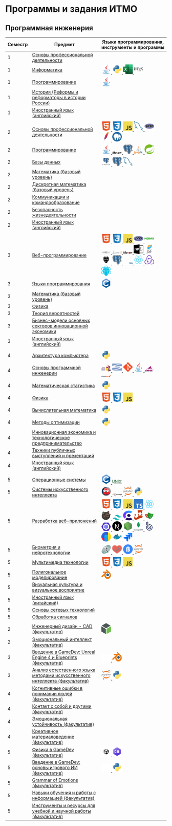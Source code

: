 # Программы и задания ИТМО
## Программная инженерия 
| Семестр | Предмет                                                                                                                                                                                                                | Языки программирования, инструменты и программы                                                                                                                                                                                                                                                                                                                                                                                                                                                                                                                                                                                                                                                                                                                                                                                                                                                                                                                                                                                                                                                                                                                                                                                                                                                                                                                                                                                                                                                                                                                                                                                                                                                                                                                                                                                                                                                                                                                                                                                                                                                                                                                                                                                                                                                                                                                                                                                                                                                                           |
|---------|------------------------------------------------------------------------------------------------------------------------------------------------------------------------------------------------------------------------|---------------------------------------------------------------------------------------------------------------------------------------------------------------------------------------------------------------------------------------------------------------------------------------------------------------------------------------------------------------------------------------------------------------------------------------------------------------------------------------------------------------------------------------------------------------------------------------------------------------------------------------------------------------------------------------------------------------------------------------------------------------------------------------------------------------------------------------------------------------------------------------------------------------------------------------------------------------------------------------------------------------------------------------------------------------------------------------------------------------------------------------------------------------------------------------------------------------------------------------------------------------------------------------------------------------------------------------------------------------------------------------------------------------------------------------------------------------------------------------------------------------------------------------------------------------------------------------------------------------------------------------------------------------------------------------------------------------------------------------------------------------------------------------------------------------------------------------------------------------------------------------------------------------------------------------------------------------------------------------------------------------------------------------------------------------------------------------------------------------------------------------------------------------------------------------------------------------------------------------------------------------------------------------------------------------------------------------------------------------------------------------------------------------------------------------------------------------------------------------------------------------------------|
| 1       | [Основы профессиональной деятельности](https://github.com/CandyGoose/ITMO_Software_engineering/tree/main/1_term_Software_engineering/OPD)                                                                              |                                                                                                                                                                                                                                                                                                                                                                                                                                                                                                                                                                                                                                                                                                                                                                                                                                                                                                                                                                                                                                                                                                                                                                                                                                                                                                                                                                                                                                                                                                                                                                                                                                                                                                                                                                                                                                                                                                                                                                                                                                                                                                                                                                                                                                                                                                                                                                                                                                                                                                                           |
| 1       | [Информатика](https://github.com/CandyGoose/Informatic_SE)                                                                                                                                                             | <a href="https://www.oracle.com/cis/java/" target="_blank" rel="noreferrer"> <img src="img/java.svg" alt="java" width="30" height="30"/> </a> <a href="https://www.python.org/" target="_blank" rel="noreferrer"> <img src="img/py.svg" alt="python" width="30" height="30"/> </a> <a href="https://www.microsoft.com/ru-ru/microsoft-365/excel" target="_blank" rel="noreferrer"> <img src="img/excel.png" alt="excel" width="30" height="30"/> </a> <a href="https://www.latex-project.org/" target="_blank" rel="noreferrer"> <img src="img/tex.svg" alt="latex" width="30" height="30"/> </a>                                                                                                                                                                                                                                                                                                                                                                                                                                                                                                                                                                                                                                                                                                                                                                                                                                                                                                                                                                                                                                                                                                                                                                                                                                                                                                                                                                                                                                                                                                                                                                                                                                                                                                                                                                                                                                                                                                                         |
| 1       | [Программирование](https://github.com/CandyGoose/Programming_1_term_SE)                                                                                                                                                | <a href="https://www.oracle.com/cis/java/" target="_blank" rel="noreferrer"> <img src="img/java.svg" alt="java" width="30" height="30"/> </a>                                                                                                                                                                                                                                                                                                                                                                                                                                                                                                                                                                                                                                                                                                                                                                                                                                                                                                                                                                                                                                                                                                                                                                                                                                                                                                                                                                                                                                                                                                                                                                                                                                                                                                                                                                                                                                                                                                                                                                                                                                                                                                                                                                                                                                                                                                                                                                             |
| 1       | [История (Реформы и реформаторы в истории России)](https://github.com/CandyGoose/ITMO_ICT/tree/main/1_term_ICT/History)                                                                                                |                                                                                                                                                                                                                                                                                                                                                                                                                                                                                                                                                                                                                                                                                                                                                                                                                                                                                                                                                                                                                                                                                                                                                                                                                                                                                                                                                                                                                                                                                                                                                                                                                                                                                                                                                                                                                                                                                                                                                                                                                                                                                                                                                                                                                                                                                                                                                                                                                                                                                                                           |
| 1       | [Иностранный язык (английский)](https://github.com/CandyGoose/ITMO_ICT/tree/main/1_term_ICT/English)                                                                                                                   |                                                                                                                                                                                                                                                                                                                                                                                                                                                                                                                                                                                                                                                                                                                                                                                                                                                                                                                                                                                                                                                                                                                                                                                                                                                                                                                                                                                                                                                                                                                                                                                                                                                                                                                                                                                                                                                                                                                                                                                                                                                                                                                                                                                                                                                                                                                                                                                                                                                                                                                           |
|         |                                                                                                                                                                                                                        |                                                                                                                                                                                                                                                                                                                                                                                                                                                                                                                                                                                                                                                                                                                                                                                                                                                                                                                                                                                                                                                                                                                                                                                                                                                                                                                                                                                                                                                                                                                                                                                                                                                                                                                                                                                                                                                                                                                                                                                                                                                                                                                                                                                                                                                                                                                                                                                                                                                                                                                           |
| 2       | [Основы профессиональной деятельности](https://github.com/CandyGoose/OPD_web)                                                                                                                                          | <a href="https://html.spec.whatwg.org/multipage/" target="_blank" rel="noreferrer"> <img src="img/html.svg" alt="html" width="30" height="30"/> </a>   <a href="https://www.w3.org/Style/CSS/" target="_blank" rel="noreferrer"> <img src="img/css.svg" alt="css" width="30" height="30"/> </a>  <a href="https://www.ecma-international.org/publications-and-standards/standards/ecma-262/" target="_blank" rel="noreferrer"> <img src="img/js.svg" alt="js" width="30" height="30"/> </a> <a href="https://www.mysql.com/" target="_blank" rel="noreferrer"> <img src="img/mysql.svg" alt="mysql" width="30" height="30"/> </a>  <a href="https://www.php.net/" target="_blank" rel="noreferrer"> <img src="img/php.svg" alt="php" width="30" height="30"/> </a>  <a href="https://httpd.apache.org/" target="_blank" rel="noreferrer"> <img src="img/apache.svg" alt="apache" width="30" height="30"/> </a>   <a href="https://www.mamp.info/en/windows/" target="_blank" rel="noreferrer"> <img src="img/mamp.png" alt="mamp" width="30" height="30"/> </a>                                                                                                                                                                                                                                                                                                                                                                                                                                                                                                                                                                                                                                                                                                                                                                                                                                                                                                                                                                                                                                                                                                                                                                                                                                                                                                                                                                                                                                                           |
| 2       | [Программирование](https://github.com/CandyGoose/Programming_2_term_SE)                                                                                                                                                | <a href="https://www.oracle.com/cis/java/" target="_blank" rel="noreferrer"> <img src="img/java.svg" alt="java" width="30" height="30"/> </a> <a href="https://maven.apache.org/" target="_blank" rel="noreferrer"> <img src="img/maven.png" alt="maven" width="30" /> </a> <a href="https://www.postgresql.org/" target="_blank" rel="noreferrer"> <img src="img/postgres.svg" alt="psql" width="30" height="30"/> </a>  <a href="https://openjfx.io/" target="_blank" rel="noreferrer"> <img src="img/javafx.png" alt="javafx" width="30" /> </a> <a href="https://spring.io/" target="_blank" rel="noreferrer"> <img src="img/spring.svg" alt="spring" width="30" height="30"/> </a>                                                                                                                                                                                                                                                                                                                                                                                                                                                                                                                                                                                                                                                                                                                                                                                                                                                                                                                                                                                                                                                                                                                                                                                                                                                                                                                                                                                                                                                                                                                                                                                                                                                                                                                                                                                                                                   |
| 2       | [Базы данных](https://github.com/CandyGoose/Database_SE)                                                                                                                                                               | <a href="https://www.pgadmin.org/" target="_blank" rel="noreferrer"> <img src="img/pgadmin.png" alt="pgamdin" width="30" height="30"/> </a> <a href="https://www.postgresql.org/" target="_blank" rel="noreferrer"> <img src="img/postgres.svg" alt="psql" width="30" height="30"/> </a> <a href="https://www.mysql.com/" target="_blank" rel="noreferrer"> <img src="img/mysql.svg" alt="mysql" width="30" height="30"/> </a>                                                                                                                                                                                                                                                                                                                                                                                                                                                                                                                                                                                                                                                                                                                                                                                                                                                                                                                                                                                                                                                                                                                                                                                                                                                                                                                                                                                                                                                                                                                                                                                                                                                                                                                                                                                                                                                                                                                                                                                                                                                                                            |
| 2       | [Математика (базовый уровень)](https://github.com/CandyGoose/ITMO_Software_engineering/tree/main/2_term_Software_engineering/Mathematics)                                                                              |                                                                                                                                                                                                                                                                                                                                                                                                                                                                                                                                                                                                                                                                                                                                                                                                                                                                                                                                                                                                                                                                                                                                                                                                                                                                                                                                                                                                                                                                                                                                                                                                                                                                                                                                                                                                                                                                                                                                                                                                                                                                                                                                                                                                                                                                                                                                                                                                                                                                                                                           |
| 2       | [Дискретная математика (базовый уровень)](https://github.com/CandyGoose/ITMO_Software_engineering/tree/main/2_term_Software_engineering/Discrete_math)                                                                 |                                                                                                                                                                                                                                                                                                                                                                                                                                                                                                                                                                                                                                                                                                                                                                                                                                                                                                                                                                                                                                                                                                                                                                                                                                                                                                                                                                                                                                                                                                                                                                                                                                                                                                                                                                                                                                                                                                                                                                                                                                                                                                                                                                                                                                                                                                                                                                                                                                                                                                                           |
| 2       | [Коммуникации и командообразование](https://github.com/CandyGoose/ITMO_Software_engineering/tree/main/2_term_Software_engineering/Communication_and_team_building)                                                     |                                                                                                                                                                                                                                                                                                                                                                                                                                                                                                                                                                                                                                                                                                                                                                                                                                                                                                                                                                                                                                                                                                                                                                                                                                                                                                                                                                                                                                                                                                                                                                                                                                                                                                                                                                                                                                                                                                                                                                                                                                                                                                                                                                                                                                                                                                                                                                                                                                                                                                                           |
| 2       | [Безопасность жизнедеятельности](https://github.com/CandyGoose/ITMO_Software_engineering/tree/main/2_term_Software_engineering/Life_safety)                                                                            |                                                                                                                                                                                                                                                                                                                                                                                                                                                                                                                                                                                                                                                                                                                                                                                                                                                                                                                                                                                                                                                                                                                                                                                                                                                                                                                                                                                                                                                                                                                                                                                                                                                                                                                                                                                                                                                                                                                                                                                                                                                                                                                                                                                                                                                                                                                                                                                                                                                                                                                           |
| 2       | [Иностранный язык (английский)](https://github.com/CandyGoose/ITMO_Software_engineering/tree/main/2_term_Software_engineering/English)                                                                                 |                                                                                                                                                                                                                                                                                                                                                                                                                                                                                                                                                                                                                                                                                                                                                                                                                                                                                                                                                                                                                                                                                                                                                                                                                                                                                                                                                                                                                                                                                                                                                                                                                                                                                                                                                                                                                                                                                                                                                                                                                                                                                                                                                                                                                                                                                                                                                                                                                                                                                                                           |
|         |                                                                                                                                                                                                                        |                                                                                                                                                                                                                                                                                                                                                                                                                                                                                                                                                                                                                                                                                                                                                                                                                                                                                                                                                                                                                                                                                                                                                                                                                                                                                                                                                                                                                                                                                                                                                                                                                                                                                                                                                                                                                                                                                                                                                                                                                                                                                                                                                                                                                                                                                                                                                                                                                                                                                                                           |
| 3       | [Веб-программирование](https://github.com/CandyGoose/Web_programming_SE)                                                                                                                                               | <a href="https://html.spec.whatwg.org/multipage/" target="_blank" rel="noreferrer"> <img src="img/html.svg" alt="html" width="30" height="30"/> </a>   <a href="https://www.w3.org/Style/CSS/" target="_blank" rel="noreferrer"> <img src="img/css.svg" alt="css" width="30" height="30"/> </a>  <a href="https://www.ecma-international.org/publications-and-standards/standards/ecma-262/" target="_blank" rel="noreferrer"> <img src="img/js.svg" alt="js" width="30" height="30"/> </a>  <a href="https://www.php.net/" target="_blank" rel="noreferrer"> <img src="img/php.svg" alt="php" width="30" height="30"/> </a>  <a href="https://nginx.org/ru/" target="_blank" rel="noreferrer"> <img src="img/nginx.svg" alt="nginx" width="30" height="30"/> </a> <a href="https://www.wildfly.org/" target="_blank" rel="noreferrer"> <img src="img/wildfly.png" alt="wildfly" width="30" /> </a> <a href="https://www.oracle.com/java/technologies/java-ee-glance.html" target="_blank" rel="noreferrer"> <img src="img/javaee.png" alt="javaee" width="30"/> </a> <a href="https://maven.apache.org/" target="_blank" rel="noreferrer"> <img src="img/maven.png" alt="maven" width="30" /> </a>  <a href="https://projects.eclipse.org/projects/ee4j.jsp" target="_blank" rel="noreferrer"> <img src="img/jsp.png" alt="jsp" width="30" height="30"/> </a> <a href="https://javaee.github.io/javaserverfaces-spec/" target="_blank" rel="noreferrer"> <img src="img/jsf.webp" alt="jsf" width="30" height="30"/> </a> <a href="https://www.primefaces.org/" target="_blank" rel="noreferrer"> <img src="img/primefaces.png" alt="primefaces" width="30" height="30"/> </a> <a href="https://www.postgresql.org/" target="_blank" rel="noreferrer"> <img src="img/postgres.svg" alt="psql" width="30" height="30"/> </a> <a href="https://eclipse.dev/eclipselink/" target="_blank" rel="noreferrer"> <img src="img/eclipselink.png" alt="eclipselink" width="30" /> </a> <a href="https://react.dev/" target="_blank" rel="noreferrer"> <img src="img/react.svg" alt="react" width="30"/> </a> <a href="https://redux.js.org/" target="_blank" rel="noreferrer"> <img src="img/redux.svg" alt="redux" width="30"/> </a> <a href="https://primereact.org/" target="_blank" rel="noreferrer"> <img src="img/primereact.svg" alt="primereact" width="30"/> </a>                                                                                                                                                          |
| 3       | [Языки программирования](https://github.com/CandyGoose/Programming_languages)                                                                                                                                          | <a href="https://www.iso.org/standard/74528.html" target="_blank" rel="noreferrer"> <img src="img/c.svg" alt="c" width="30" height="30"/> </a>                                                                                                                                                                                                                                                                                                                                                                                                                                                                                                                                                                                                                                                                                                                                                                                                                                                                                                                                                                                                                                                                                                                                                                                                                                                                                                                                                                                                                                                                                                                                                                                                                                                                                                                                                                                                                                                                                                                                                                                                                                                                                                                                                                                                                                                                                                                                                                            |
| 3       | [Математика (базовый уровень)](https://github.com/CandyGoose/ITMO_Software_engineering/tree/main/3_term_Software_engineering/Mathematics)                                                                              |                                                                                                                                                                                                                                                                                                                                                                                                                                                                                                                                                                                                                                                                                                                                                                                                                                                                                                                                                                                                                                                                                                                                                                                                                                                                                                                                                                                                                                                                                                                                                                                                                                                                                                                                                                                                                                                                                                                                                                                                                                                                                                                                                                                                                                                                                                                                                                                                                                                                                                                           |
| 3       | [Физика](https://github.com/CandyGoose/ITMO_Software_engineering/tree/main/3_term_Software_engineering/Physics)                                                                                                        |                                                                                                                                                                                                                                                                                                                                                                                                                                                                                                                                                                                                                                                                                                                                                                                                                                                                                                                                                                                                                                                                                                                                                                                                                                                                                                                                                                                                                                                                                                                                                                                                                                                                                                                                                                                                                                                                                                                                                                                                                                                                                                                                                                                                                                                                                                                                                                                                                                                                                                                           |
| 3       | [Теория вероятностей](https://github.com/CandyGoose/ITMO_Software_engineering/tree/main/3_term_Software_engineering/Probability_theory)                                                                                |                                                                                                                                                                                                                                                                                                                                                                                                                                                                                                                                                                                                                                                                                                                                                                                                                                                                                                                                                                                                                                                                                                                                                                                                                                                                                                                                                                                                                                                                                                                                                                                                                                                                                                                                                                                                                                                                                                                                                                                                                                                                                                                                                                                                                                                                                                                                                                                                                                                                                                                           |
| 3       | [Бизнес-модели основных секторов инновационной экономики](https://github.com/CandyGoose/ITMO_Software_engineering/tree/main/3_term_Software_engineering/Business_models)                                               |                                                                                                                                                                                                                                                                                                                                                                                                                                                                                                                                                                                                                                                                                                                                                                                                                                                                                                                                                                                                                                                                                                                                                                                                                                                                                                                                                                                                                                                                                                                                                                                                                                                                                                                                                                                                                                                                                                                                                                                                                                                                                                                                                                                                                                                                                                                                                                                                                                                                                                                           |
| 3       | [Иностранный язык (английский)](https://github.com/CandyGoose/ITMO_Software_engineering/tree/main/3_term_Software_engineering/English)                                                                                 |                                                                                                                                                                                                                                                                                                                                                                                                                                                                                                                                                                                                                                                                                                                                                                                                                                                                                                                                                                                                                                                                                                                                                                                                                                                                                                                                                                                                                                                                                                                                                                                                                                                                                                                                                                                                                                                                                                                                                                                                                                                                                                                                                                                                                                                                                                                                                                                                                                                                                                                           |
|         |                                                                                                                                                                                                                        |                                                                                                                                                                                                                                                                                                                                                                                                                                                                                                                                                                                                                                                                                                                                                                                                                                                                                                                                                                                                                                                                                                                                                                                                                                                                                                                                                                                                                                                                                                                                                                                                                                                                                                                                                                                                                                                                                                                                                                                                                                                                                                                                                                                                                                                                                                                                                                                                                                                                                                                           |
| 4       | [Архитектура компьютера](https://github.com/CandyGoose/Computer_architecture)                                                                                                                                          | <a href="https://www.python.org/" target="_blank" rel="noreferrer"> <img src="img/py.svg" alt="python" width="30" height="30"/> </a>                                                                                                                                                                                                                                                                                                                                                                                                                                                                                                                                                                                                                                                                                                                                                                                                                                                                                                                                                                                                                                                                                                                                                                                                                                                                                                                                                                                                                                                                                                                                                                                                                                                                                                                                                                                                                                                                                                                                                                                                                                                                                                                                                                                                                                                                                                                                                                                      |
| 4       | [Основы программной инженерии](https://github.com/CandyGoose/Fundamentals_of_SE)                                                                                                                                       | <a href="https://www.uml.org/" target="_blank" rel="noreferrer"> <img src="img/uml.png" alt="uml" width="30" /> </a>  <a href="https://subversion.apache.org/" target="_blank" rel="noreferrer"> <img src="img/svn.svg" alt="svn" width="30" /> </a> <a href="https://git-scm.com/" target="_blank" rel="noreferrer"> <img src="img/git.svg" alt="git" width="30" /> </a> <a href="https://www.oracle.com/cis/java/" target="_blank" rel="noreferrer"> <img src="img/java.svg" alt="java" width="30" height="30"/> </a> <a href="https://ant.apache.org/" target="_blank" rel="noreferrer"> <img src="img/ant.png" alt="ant" width="30" /> </a> <a href="https://visualvm.github.io/" target="_blank" rel="noreferrer"> <img src="img/visualvm.png" alt="visualvm" width="30" /> </a>                                                                                                                                                                                                                                                                                                                                                                                                                                                                                                                                                                                                                                                                                                                                                                                                                                                                                                                                                                                                                                                                                                                                                                                                                                                                                                                                                                                                                                                                                                                                                                                                                                                                                                                                     |
| 4       | [Математическая статистика](https://github.com/CandyGoose/Mathematical_statistics)                                                                                                                                     | <a href="https://www.python.org/" target="_blank" rel="noreferrer"> <img src="img/py.svg" alt="python" width="30" height="30"/> </a>                                                                                                                                                                                                                                                                                                                                                                                                                                                                                                                                                                                                                                                                                                                                                                                                                                                                                                                                                                                                                                                                                                                                                                                                                                                                                                                                                                                                                                                                                                                                                                                                                                                                                                                                                                                                                                                                                                                                                                                                                                                                                                                                                                                                                                                                                                                                                                                      |
| 4       | [Физика](https://github.com/CandyGoose/ITMO_Software_engineering/tree/main/4_term_Software_engineering/Physics)                                                                                                        | <a href="https://html.spec.whatwg.org/multipage/" target="_blank" rel="noreferrer"> <img src="img/html.svg" alt="html" width="30" height="30"/> </a>   <a href="https://www.w3.org/Style/CSS/" target="_blank" rel="noreferrer"> <img src="img/css.svg" alt="css" width="30" height="30"/> </a>  <a href="https://www.ecma-international.org/publications-and-standards/standards/ecma-262/" target="_blank" rel="noreferrer"> <img src="img/js.svg" alt="js" width="30" height="30"/> </a>                                                                                                                                                                                                                                                                                                                                                                                                                                                                                                                                                                                                                                                                                                                                                                                                                                                                                                                                                                                                                                                                                                                                                                                                                                                                                                                                                                                                                                                                                                                                                                                                                                                                                                                                                                                                                                                                                                                                                                                                                               |
| 4       | [Вычислительная математика](https://github.com/CandyGoose/Computational_math)                                                                                                                                          | <a href="https://www.python.org/" target="_blank" rel="noreferrer"> <img src="img/py.svg" alt="python" width="30" height="30"/> </a>                                                                                                                                                                                                                                                                                                                                                                                                                                                                                                                                                                                                                                                                                                                                                                                                                                                                                                                                                                                                                                                                                                                                                                                                                                                                                                                                                                                                                                                                                                                                                                                                                                                                                                                                                                                                                                                                                                                                                                                                                                                                                                                                                                                                                                                                                                                                                                                      |
| 4       | [Методы оптимизации](https://github.com/CandyGoose/Optimization_methods)                                                                                                                                               | <a href="https://www.python.org/" target="_blank" rel="noreferrer"> <img src="img/py.svg" alt="python" width="30" height="30"/> </a>                                                                                                                                                                                                                                                                                                                                                                                                                                                                                                                                                                                                                                                                                                                                                                                                                                                                                                                                                                                                                                                                                                                                                                                                                                                                                                                                                                                                                                                                                                                                                                                                                                                                                                                                                                                                                                                                                                                                                                                                                                                                                                                                                                                                                                                                                                                                                                                      |
| 4       | [Инновационная экономика и технологическое предпринимательство](https://github.com/CandyGoose/ITMO_Software_engineering/tree/main/4_term_Software_engineering/Innovative_economy)                                      |                                                                                                                                                                                                                                                                                                                                                                                                                                                                                                                                                                                                                                                                                                                                                                                                                                                                                                                                                                                                                                                                                                                                                                                                                                                                                                                                                                                                                                                                                                                                                                                                                                                                                                                                                                                                                                                                                                                                                                                                                                                                                                                                                                                                                                                                                                                                                                                                                                                                                                                           |
| 4       | [Техники публичных выступлений и презентаций](https://github.com/CandyGoose/ITMO_Software_engineering/tree/main/4_term_Software_engineering/Techniques_of_public_speaking)                                             |                                                                                                                                                                                                                                                                                                                                                                                                                                                                                                                                                                                                                                                                                                                                                                                                                                                                                                                                                                                                                                                                                                                                                                                                                                                                                                                                                                                                                                                                                                                                                                                                                                                                                                                                                                                                                                                                                                                                                                                                                                                                                                                                                                                                                                                                                                                                                                                                                                                                                                                           |
| 4       | [Иностранный язык (английский)](https://github.com/CandyGoose/ITMO_Software_engineering/tree/main/4_term_Software_engineering/English)                                                                                 |                                                                                                                                                                                                                                                                                                                                                                                                                                                                                                                                                                                                                                                                                                                                                                                                                                                                                                                                                                                                                                                                                                                                                                                                                                                                                                                                                                                                                                                                                                                                                                                                                                                                                                                                                                                                                                                                                                                                                                                                                                                                                                                                                                                                                                                                                                                                                                                                                                                                                                                           |
|         |                                                                                                                                                                                                                        |                                                                                                                                                                                                                                                                                                                                                                                                                                                                                                                                                                                                                                                                                                                                                                                                                                                                                                                                                                                                                                                                                                                                                                                                                                                                                                                                                                                                                                                                                                                                                                                                                                                                                                                                                                                                                                                                                                                                                                                                                                                                                                                                                                                                                                                                                                                                                                                                                                                                                                                           |
| 5       | [Операционные системы](https://github.com/CandyGoose/Operating_systems)                                                                                                                                                | <a href="https://www.iso.org/standard/74528.html" target="_blank" rel="noreferrer"> <img src="img/c.svg" alt="c" width="30" height="30"/> </a>  <a href="https://www.opengroup.org/membership/forums/platform/unix" target="_blank" rel="noreferrer"> <img src="img/unix.svg" alt="unix" width="30"/> </a>                                                                                                                                                                                                                                                                                                                                                                                                                                                                                                                                                                                                                                                                                                                                                                                                                                                                                                                                                                                                                                                                                                                                                                                                                                                                                                                                                                                                                                                                                                                                                                                                                                                                                                                                                                                                                                                                                                                                                                                                                                                                                                                                                                                                                |
| 5       | [Системы искусственного интеллекта](https://github.com/CandyGoose/Artificial_intelligence_systems)                                                                                                                     | <a href="https://www.iso.org/standard/21413.html" target="_blank" rel="noreferrer"> <img src="img/prolog.png" alt="prolog" width="30" height="30"/> </a> <a href="https://protege.stanford.edu/" target="_blank" rel="noreferrer"> <img src="img/protege.png" alt="protege" width="30"/> </a> <a href="https://jupyter.org/" target="_blank" rel="noreferrer"> <img src="img/jupiter.svg" alt="jupiter" width="30" height="30"/> </a>   <a href="https://www.python.org/" target="_blank" rel="noreferrer"> <img src="img/py.svg" alt="python" width="30" height="30"/> </a>                                                                                                                                                                                                                                                                                                                                                                                                                                                                                                                                                                                                                                                                                                                                                                                                                                                                                                                                                                                                                                                                                                                                                                                                                                                                                                                                                                                                                                                                                                                                                                                                                                                                                                                                                                                                                                                                                                                                              |
| 5       | [Разработка веб-приложений](https://github.com/CandyGoose/itmo.board)                                                                                                                                                  | <a href="https://html.spec.whatwg.org/multipage/" target="_blank" rel="noreferrer"> <img src="img/html.svg" alt="html" width="30" height="30"/> </a>   <a href="https://www.w3.org/Style/CSS/" target="_blank" rel="noreferrer"> <img src="img/css.svg" alt="css" width="30" height="30"/> </a>  <a href="https://www.ecma-international.org/publications-and-standards/standards/ecma-262/" target="_blank" rel="noreferrer"> <img src="img/js.svg" alt="js" width="30" height="30"/> </a>  <a href="https://www.typescriptlang.org/" target="_blank" rel="noreferrer"> <img src="img/ts.svg" alt="ts" width="30" height="30"/> </a> <a href="https://react.dev/" target="_blank" rel="noreferrer"> <img src="img/react.svg" alt="react" width="30"/> </a>  <a href="https://zustand.docs.pmnd.rs" target="_blank" rel="noreferrer"> <img src="img/zustand.ico" alt="zustand" width="30"/> </a>  <a href="https://tailwindcss.com/" target="_blank" rel="noreferrer"> <img src="img/tailwind.png" alt="tailwind" width="30"/> </a>  <a href="https://clerk.com/" target="_blank" rel="noreferrer"> <img src="img/clerk.svg" alt="clerk" width="30" height="30"/> </a>  <a href="https://jestjs.io/" target="_blank" rel="noreferrer"> <img src="img/jest.svg" alt="jest" width="30"/> </a> <a href="https://playwright.dev/" target="_blank" rel="noreferrer"> <img src="img/playwright.svg" alt="playwright" width="30"/> </a> <a href="https://eslint.org/" target="_blank" rel="noreferrer"> <img src="img/eslint.png" alt="eslint" width="30"/> </a> <a href="https://nextjs.org/" target="_blank" rel="noreferrer"> <img src="img/nextjs.png" alt="nextjs" width="30"/> </a> <a href="https://nodejs.org/en" target="_blank" rel="noreferrer"> <img src="img/node.svg" alt="node" width="30" height="30"/> </a> <a href="https://www.mongodb.com" target="_blank" rel="noreferrer"> <img src="img/mongo.png" alt="mongo" width="30"/> </a> <a href="https://www.bugsnag.com/" target="_blank" rel="noreferrer"> <img src="img/bugsnag.png" alt="bugsnag" width="30"/> </a>  <a href="https://metrika.yandex.ru" target="_blank" rel="noreferrer"> <img src="img/yandex-metr.svg" alt="ya-metr" width="30" height="30"/> </a> <a href="https://www.docker.com/" target="_blank" rel="noreferrer"> <img src="img/docker.svg" alt="docker" width="30"/> </a>  <a href="https://www.atlassian.com/software/jira" target="_blank" rel="noreferrer"> <img src="img/jira.svg" alt="jira" width="30"/> </a> |
| 5       | [Биометрия и нейротехнологии](https://github.com/CandyGoose/Biometrics_and_neurotechnology)                                                                                                                            | <a href="https://www.neurotechnology.com/" target="_blank" rel="noreferrer"> <img src="img/neuro.png" alt="Neurotechnology" width="30" height="30"/> </a> <a href="https://vdd-pro.ru" target="_blank" rel="noreferrer"> <img src="img/automatica.png" alt="automatica" width="30" height="30"/> </a> <a href="https://bitronicslab.com" target="_blank" rel="noreferrer"> <img src="img/bitronics.png" alt="bitronics" width="30" height="30"/> </a> <a href="https://jupyter.org/" target="_blank" rel="noreferrer"> <img src="img/jupiter.svg" alt="jupiter" width="30" height="30"/> </a>                                                                                                                                                                                                                                                                                                                                                                                                                                                                                                                                                                                                                                                                                                                                                                                                                                                                                                                                                                                                                                                                                                                                                                                                                                                                                                                                                                                                                                                                                                                                                                                                                                                                                                                                                                                                                                                                                                                             |
| 5       | [Мультимедиа технологии](https://github.com/CandyGoose/ITMO_Software_engineering/tree/main/5_term_Software_engineering/Multimedia_technologies)                                                                        | <a href="https://html.spec.whatwg.org/multipage/" target="_blank" rel="noreferrer"> <img src="img/html.svg" alt="html" width="30" height="30"/> </a>   <a href="https://www.w3.org/Style/CSS/" target="_blank" rel="noreferrer"> <img src="img/css.svg" alt="css" width="30" height="30"/> </a>  <a href="https://www.ecma-international.org/publications-and-standards/standards/ecma-262/" target="_blank" rel="noreferrer"> <img src="img/js.svg" alt="js" width="30" height="30"/> </a>                                                                                                                                                                                                                                                                                                                                                                                                                                                                                                                                                                                                                                                                                                                                                                                                                                                                                                                                                                                                                                                                                                                                                                                                                                                                                                                                                                                                                                                                                                                                                                                                                                                                                                                                                                                                                                                                                                                                                                                                                               |
| 5       | [Полигональное моделирование](https://github.com/CandyGoose/Polygonal_modeling)                                                                                                                                        | <a href="https://www.blender.org/" target="_blank" rel="noreferrer"> <img src="img/blender.svg" alt="blender" width="30" height="30"/> </a>                                                                                                                                                                                                                                                                                                                                                                                                                                                                                                                                                                                                                                                                                                                                                                                                                                                                                                                                                                                                                                                                                                                                                                                                                                                                                                                                                                                                                                                                                                                                                                                                                                                                                                                                                                                                                                                                                                                                                                                                                                                                                                                                                                                                                                                                                                                                                                               |
| 5       | [Визуальная культура и визуальное восприятие](https://github.com/CandyGoose/ITMO_Software_engineering/tree/main/5_term_Software_engineering/Visual_culture_and_visual_perception)                                      |                                                                                                                                                                                                                                                                                                                                                                                                                                                                                                                                                                                                                                                                                                                                                                                                                                                                                                                                                                                                                                                                                                                                                                                                                                                                                                                                                                                                                                                                                                                                                                                                                                                                                                                                                                                                                                                                                                                                                                                                                                                                                                                                                                                                                                                                                                                                                                                                                                                                                                                           |
| 5       | [Иностранный язык (китайский)](https://github.com/CandyGoose/ITMO_Software_engineering/tree/main/5_term_Software_engineering/Chinese_language)                                                                         |                                                                                                                                                                                                                                                                                                                                                                                                                                                                                                                                                                                                                                                                                                                                                                                                                                                                                                                                                                                                                                                                                                                                                                                                                                                                                                                                                                                                                                                                                                                                                                                                                                                                                                                                                                                                                                                                                                                                                                                                                                                                                                                                                                                                                                                                                                                                                                                                                                                                                                                           |
| 5       | [Основы сетевых технологий](https://github.com/CandyGoose/ITMO_Software_engineering/tree/main/5_term_Software_engineering/Fundamentals_of_network_technologies)                                                        |                                                                                                                                                                                                                                                                                                                                                                                                                                                                                                                                                                                                                                                                                                                                                                                                                                                                                                                                                                                                                                                                                                                                                                                                                                                                                                                                                                                                                                                                                                                                                                                                                                                                                                                                                                                                                                                                                                                                                                                                                                                                                                                                                                                                                                                                                                                                                                                                                                                                                                                           |
| 5       | [Обработка сигналов](https://github.com/CandyGoose/ITMO_Software_engineering/tree/main/5_term_Software_engineering/Signal_processing)                                                                                  |                                                                                                                                                                                                                                                                                                                                                                                                                                                                                                                                                                                                                                                                                                                                                                                                                                                                                                                                                                                                                                                                                                                                                                                                                                                                                                                                                                                                                                                                                                                                                                                                                                                                                                                                                                                                                                                                                                                                                                                                                                                                                                                                                                                                                                                                                                                                                                                                                                                                                                                           |
|         |                                                                                                                                                                                                                        |                                                                                                                                                                                                                                                                                                                                                                                                                                                                                                                                                                                                                                                                                                                                                                                                                                                                                                                                                                                                                                                                                                                                                                                                                                                                                                                                                                                                                                                                                                                                                                                                                                                                                                                                                                                                                                                                                                                                                                                                                                                                                                                                                                                                                                                                                                                                                                                                                                                                                                                           |
| 2       | [Инженерный дизайн - CAD (факультатив)](https://github.com/CandyGoose/CAD_elective)                                                                                                                                    | <a href="https://www.ptc.com/en/products/creo" target="_blank" rel="noreferrer"> <img src="img/creo.svg" alt="creo" width="30" /> </a>                                                                                                                                                                                                                                                                                                                                                                                                                                                                                                                                                                                                                                                                                                                                                                                                                                                                                                                                                                                                                                                                                                                                                                                                                                                                                                                                                                                                                                                                                                                                                                                                                                                                                                                                                                                                                                                                                                                                                                                                                                                                                                                                                                                                                                                                                                                                                                                    |
| 2       | [Эмоциональный интеллект (факультатив)](https://github.com/CandyGoose/ITMO_Software_engineering/tree/main/2_term_Software_engineering/EQ)                                                                              |                                                                                                                                                                                                                                                                                                                                                                                                                                                                                                                                                                                                                                                                                                                                                                                                                                                                                                                                                                                                                                                                                                                                                                                                                                                                                                                                                                                                                                                                                                                                                                                                                                                                                                                                                                                                                                                                                                                                                                                                                                                                                                                                                                                                                                                                                                                                                                                                                                                                                                                           |
| 3       | [Введение в GameDev: Unreal Engine 4 и Blueprints (факультатив)](https://github.com/CandyGoose/UE4_and_Blueprints_elective)                                                                                            | <a href="https://www.unrealengine.com/en-US" target="_blank" rel="noreferrer"> <img src="img/ue.png" alt="ue4" width="30"/> </a> <a href="https://www.blender.org/" target="_blank" rel="noreferrer"> <img src="img/blender.svg" alt="blender" width="30" height="30"/> </a>                                                                                                                                                                                                                                                                                                                                                                                                                                                                                                                                                                                                                                                                                                                                                                                                                                                                                                                                                                                                                                                                                                                                                                                                                                                                                                                                                                                                                                                                                                                                                                                                                                                                                                                                                                                                                                                                                                                                                                                                                                                                                                                                                                                                                                              |
| 3       | [Анализ естественного языка методами искусственного интеллекта (факультатив)](https://github.com/CandyGoose/NLP_elective)                                                                                              | <a href="https://jupyter.org/" target="_blank" rel="noreferrer"> <img src="img/jupiter.svg" alt="jupiter" width="30" height="30"/> </a>   <a href="https://www.python.org/" target="_blank" rel="noreferrer"> <img src="img/py.svg" alt="python" width="30" height="30"/> </a>                                                                                                                                                                                                                                                                                                                                                                                                                                                                                                                                                                                                                                                                                                                                                                                                                                                                                                                                                                                                                                                                                                                                                                                                                                                                                                                                                                                                                                                                                                                                                                                                                                                                                                                                                                                                                                                                                                                                                                                                                                                                                                                                                                                                                                            |
| 4       | [Когнитивные ошибки в понимании людей (факультатив)](https://github.com/CandyGoose/ITMO_Software_engineering/tree/main/4_term_Software_engineering/Cognitive_errors)                                                   |                                                                                                                                                                                                                                                                                                                                                                                                                                                                                                                                                                                                                                                                                                                                                                                                                                                                                                                                                                                                                                                                                                                                                                                                                                                                                                                                                                                                                                                                                                                                                                                                                                                                                                                                                                                                                                                                                                                                                                                                                                                                                                                                                                                                                                                                                                                                                                                                                                                                                                                           |
| 4       | [Контакт с собой и другими (факультатив)](https://github.com/CandyGoose/ITMO_Software_engineering/tree/main/4_term_Software_engineering/Contact_with_yourself_and_others)                                              |                                                                                                                                                                                                                                                                                                                                                                                                                                                                                                                                                                                                                                                                                                                                                                                                                                                                                                                                                                                                                                                                                                                                                                                                                                                                                                                                                                                                                                                                                                                                                                                                                                                                                                                                                                                                                                                                                                                                                                                                                                                                                                                                                                                                                                                                                                                                                                                                                                                                                                                           |
| 4       | [Эмоциональная устойчивость (факультатив)](https://github.com/CandyGoose/ITMO_Software_engineering/tree/main/4_term_Software_engineering/Emotional_stability)                                                          |                                                                                                                                                                                                                                                                                                                                                                                                                                                                                                                                                                                                                                                                                                                                                                                                                                                                                                                                                                                                                                                                                                                                                                                                                                                                                                                                                                                                                                                                                                                                                                                                                                                                                                                                                                                                                                                                                                                                                                                                                                                                                                                                                                                                                                                                                                                                                                                                                                                                                                                           |
| 4       | [Креативное материаловедение (факультатив)](https://github.com/CandyGoose/ITMO_Software_engineering/tree/main/4_term_Software_engineering/Materials_science)                                                           |                                                                                                                                                                                                                                                                                                                                                                                                                                                                                                                                                                                                                                                                                                                                                                                                                                                                                                                                                                                                                                                                                                                                                                                                                                                                                                                                                                                                                                                                                                                                                                                                                                                                                                                                                                                                                                                                                                                                                                                                                                                                                                                                                                                                                                                                                                                                                                                                                                                                                                                           |
| 5       | [Физика в GameDev (факультатив)](https://github.com/CandyGoose/Alice_game)                                                                                                                                             | <a href="https://unity.com" target="_blank" rel="noreferrer"> <img src="img/unity.png" alt="unity" width="30" height="30"/> </a>   <a href="https://learn.microsoft.com/ru-ru/dotnet/csharp/" target="_blank" rel="noreferrer"> <img src="img/csharp.svg" alt="csharp" width="30" height="30"/> </a>                                                                                                                                                                                                                                                                                                                                                                                                                                                                                                                                                                                                                                                                                                                                                                                                                                                                                                                                                                                                                                                                                                                                                                                                                                                                                                                                                                                                                                                                                                                                                                                                                                                                                                                                                                                                                                                                                                                                                                                                                                                                                                                                                                                                                      |
| 5       | [Введение в GameDev: основы игрового ИИ (факультатив)](https://github.com/CandyGoose/The_Basics_of_Gaming_AI_elective)                                                                                                 | <a href="https://www.unrealengine.com/en-US" target="_blank" rel="noreferrer"> <img src="img/ue.png" alt="ue4" width="30"/> </a> <a href="https://www.python.org/" target="_blank" rel="noreferrer"> <img src="img/py.svg" alt="python" width="30" height="30"/> </a>                                                                                                                                                                                                                                                                                                                                                                                                                                                                                                                                                                                                                                                                                                                                                                                                                                                                                                                                                                                                                                                                                                                                                                                                                                                                                                                                                                                                                                                                                                                                                                                                                                                                                                                                                                                                                                                                                                                                                                                                                                                                                                                                                                                                                                                     |
| 5       | [Grammar of Emotions (факультатив)](https://github.com/CandyGoose/ITMO_Software_engineering/tree/main/5_term_Software_engineering/Grammar_of_Emotions)                                                                 |                                                                                                                                                                                                                                                                                                                                                                                                                                                                                                                                                                                                                                                                                                                                                                                                                                                                                                                                                                                                                                                                                                                                                                                                                                                                                                                                                                                                                                                                                                                                                                                                                                                                                                                                                                                                                                                                                                                                                                                                                                                                                                                                                                                                                                                                                                                                                                                                                                                                                                                           |
| 5       | [Навыки обучения и работы с информацией (факультатив)](https://github.com/CandyGoose/ITMO_Software_engineering/tree/main/5_term_Software_engineering/Learning_and_information_management_skills)                       |                                                                                                                                                                                                                                                                                                                                                                                                                                                                                                                                                                                                                                                                                                                                                                                                                                                                                                                                                                                                                                                                                                                                                                                                                                                                                                                                                                                                                                                                                                                                                                                                                                                                                                                                                                                                                                                                                                                                                                                                                                                                                                                                                                                                                                                                                                                                                                                                                                                                                                                           |
| 5       | [Инструменты и ресурсы для учебной и научной работы (факультатив)](https://github.com/CandyGoose/ITMO_Software_engineering/tree/main/5_term_Software_engineering/Tools_and_resources_for_academic_and_scientific_work) |                                                                                                                                                                                                                                                                                                                                                                                                                                                                                                                                                                                                                                                                                                                                                                                                                                                                                                                                                                                                                                                                                                                                                                                                                                                                                                                                                                                                                                                                                                                                                                                                                                                                                                                                                                                                                                                                                                                                                                                                                                                                                                                                                                                                                                                                                                                                                                                                                                                                                                                           |

